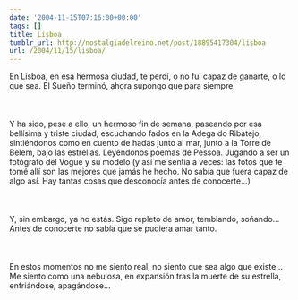 ```yaml
---
date: '2004-11-15T07:16:00+00:00'
tags: []
title: Lisboa
tumblr_url: http://nostalgiadelreino.net/post/18895417304/lisboa
url: /2004/11/15/lisboa/
---
```


<p>En Lisboa, en esa hermosa ciudad, te perdí, o no fui capaz de ganarte, o lo que sea. El Sueño terminó, ahora supongo que para siempre.<br/><br/><br/><br/>Y ha sido, pese a ello, un hermoso fin de semana, paseando por esa bellísima y triste ciudad, escuchando fados en la Adega do Ribatejo, sintiéndonos como en cuento de hadas junto al mar, junto a la Torre de Belem, bajo las estrellas. Leyéndonos poemas de Pessoa. Jugando a ser un fotógrafo del Vogue y su modelo (y así me sentía a veces: las fotos que te tomé allí son las mejores que jamás he hecho. No sabía que fuera capaz de algo así. Hay tantas cosas que desconocía antes de conocerte&hellip;)<br/><br/><br/><br/>Y, sin embargo, ya no estás. Sigo repleto de amor, temblando, soñando&hellip; Antes de conocerte no sabía que se pudiera amar tanto.<br/><br/><br/><br/>En estos momentos no me siento real, no siento que sea algo que existe&hellip; Me siento como una nebulosa, en expansión tras la muerte de su estrella, enfriándose, apagándose&hellip;<br/><br/><br/><br/></p><div class="blogger-post-footer"><img width="1" height="1" src="https://blogger.googleusercontent.com/tracker/1180118427259117074-4165953810429784409?l=nostalgiadelreino.blogspot.com" alt=""/></div>